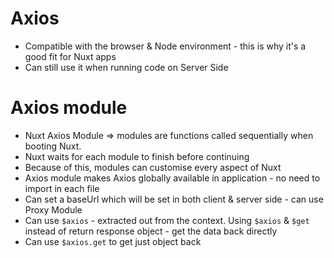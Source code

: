 # Axios

* Compatible with the browser & Node environment - this is why it's a good fit for Nuxt apps
* Can still use it when running code on Server Side


# Axios module
* Nuxt Axios Module => modules are functions called sequentially when booting Nuxt.
* Nuxt waits for each module to finish before continuing
* Because of this, modules can customise every aspect of Nuxt
* Axios module makes Axios globally available in application - no need to import in each file
* Can set a baseUrl which will be set in both client & server side - can use Proxy Module
* Can use `$axios` - extracted out from the context. Using `$axios`  & `$get` instead of return response object - get the data back directly
* Can use `$axios.get` to get just object back 
